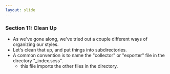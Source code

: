 ```yaml
---
layout: slide
---
```


### Section 11: Clean Up

* As we've gone along, we've tried out a couple different ways of
  organizing our styles.
* Let's clean that up, and put things into subdirectories.
* A common convention is to name the "collector" or "exporter" file in
  the directory "_index.scss".
  * this file imports the other files in the directory.
